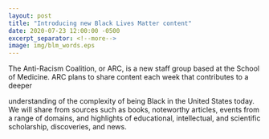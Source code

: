 ```yaml
---
layout: post
title: "Introducing new Black Lives Matter content"
date: 2020-07-23 12:00:00 -0500
excerpt_separator: <!--more-->
image: img/blm_words.eps
---
```


The Anti-Racism Coalition, or ARC, is a new staff group based at the School of Medicine. ARC plans to share content each week that contributes to a deeper

<!--more--> understanding of the complexity of being Black in the United States today. We will share from sources such as books, noteworthy articles, events from a range of domains, and highlights of educational, intellectual, and scientific scholarship, discoveries, and news.
